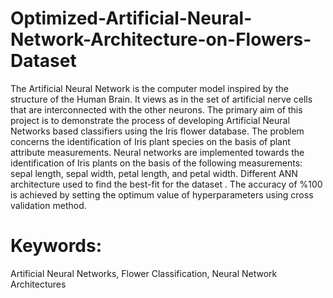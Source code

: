 # Optimized-Artificial-Neural-Network-Architecture-on-Flowers-Dataset

The Artificial Neural Network is the computer model inspired by the
structure of the Human Brain. It views as in the set of artificial nerve cells that are
interconnected with the other neurons. The primary aim of this project is to
demonstrate the process of developing Artificial Neural Networks based classifiers
using the Iris flower database. The problem concerns the identification of Iris plant
species on the basis of plant attribute measurements. Neural networks are
implemented towards the identification of Iris plants on the basis of the following
measurements: sepal length, sepal width, petal length, and petal width. Different ANN architecture used to find the best-fit for the dataset . The
accuracy of %100 is achieved by setting the optimum value of hyperparameters using cross validation method.

# Keywords:
Artificial Neural Networks, Flower Classification, Neural Network Architectures

